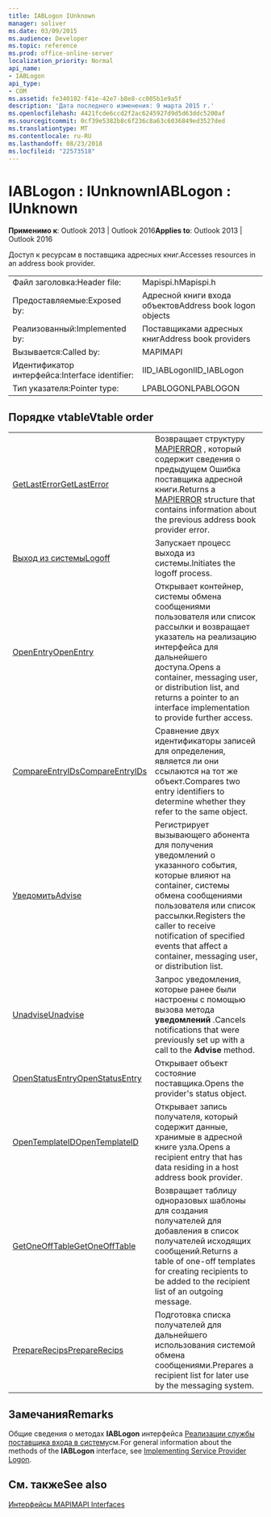 ```yaml
---
title: IABLogon IUnknown
manager: soliver
ms.date: 03/09/2015
ms.audience: Developer
ms.topic: reference
ms.prod: office-online-server
localization_priority: Normal
api_name:
- IABLogon
api_type:
- COM
ms.assetid: fe340182-f41e-42e7-b8e8-cc005b1e9a5f
description: 'Дата последнего изменения: 9 марта 2015 г.'
ms.openlocfilehash: 4421fcde6ccd2f2ac6245927d9d5d63ddc5200af
ms.sourcegitcommit: 0cf39e5382b8c6f236c8a63c6036849ed3527ded
ms.translationtype: MT
ms.contentlocale: ru-RU
ms.lasthandoff: 08/23/2018
ms.locfileid: "22573518"
---
```

# <a name="iablogon--iunknown"></a><span data-ttu-id="84503-103">IABLogon : IUnknown</span><span class="sxs-lookup"><span data-stu-id="84503-103">IABLogon : IUnknown</span></span>

  
  
<span data-ttu-id="84503-104">**Применимо к**: Outlook 2013 | Outlook 2016</span><span class="sxs-lookup"><span data-stu-id="84503-104">**Applies to**: Outlook 2013 | Outlook 2016</span></span> 
  
<span data-ttu-id="84503-105">Доступ к ресурсам в поставщика адресных книг.</span><span class="sxs-lookup"><span data-stu-id="84503-105">Accesses resources in an address book provider.</span></span>
  
|||
|:-----|:-----|
|<span data-ttu-id="84503-106">Файл заголовка:</span><span class="sxs-lookup"><span data-stu-id="84503-106">Header file:</span></span>  <br/> |<span data-ttu-id="84503-107">Mapispi.h</span><span class="sxs-lookup"><span data-stu-id="84503-107">Mapispi.h</span></span>  <br/> |
|<span data-ttu-id="84503-108">Предоставляемые:</span><span class="sxs-lookup"><span data-stu-id="84503-108">Exposed by:</span></span>  <br/> |<span data-ttu-id="84503-109">Адресной книги входа объектов</span><span class="sxs-lookup"><span data-stu-id="84503-109">Address book logon objects</span></span>  <br/> |
|<span data-ttu-id="84503-110">Реализованный:</span><span class="sxs-lookup"><span data-stu-id="84503-110">Implemented by:</span></span>  <br/> |<span data-ttu-id="84503-111">Поставщиками адресных книг</span><span class="sxs-lookup"><span data-stu-id="84503-111">Address book providers</span></span>  <br/> |
|<span data-ttu-id="84503-112">Вызывается:</span><span class="sxs-lookup"><span data-stu-id="84503-112">Called by:</span></span>  <br/> |<span data-ttu-id="84503-113">MAPI</span><span class="sxs-lookup"><span data-stu-id="84503-113">MAPI</span></span>  <br/> |
|<span data-ttu-id="84503-114">Идентификатор интерфейса:</span><span class="sxs-lookup"><span data-stu-id="84503-114">Interface identifier:</span></span>  <br/> |<span data-ttu-id="84503-115">IID_IABLogon</span><span class="sxs-lookup"><span data-stu-id="84503-115">IID_IABLogon</span></span>  <br/> |
|<span data-ttu-id="84503-116">Тип указателя:</span><span class="sxs-lookup"><span data-stu-id="84503-116">Pointer type:</span></span>  <br/> |<span data-ttu-id="84503-117">LPABLOGON</span><span class="sxs-lookup"><span data-stu-id="84503-117">LPABLOGON</span></span>  <br/> |
   
## <a name="vtable-order"></a><span data-ttu-id="84503-118">Порядке vtable</span><span class="sxs-lookup"><span data-stu-id="84503-118">Vtable order</span></span>

|||
|:-----|:-----|
|[<span data-ttu-id="84503-119">GetLastError</span><span class="sxs-lookup"><span data-stu-id="84503-119">GetLastError</span></span>](iablogon-getlasterror.md) <br/> |<span data-ttu-id="84503-120">Возвращает структуру [MAPIERROR](mapierror.md) , который содержит сведения о предыдущем Ошибка поставщика адресной книги.</span><span class="sxs-lookup"><span data-stu-id="84503-120">Returns a [MAPIERROR](mapierror.md) structure that contains information about the previous address book provider error.</span></span>  <br/> |
|[<span data-ttu-id="84503-121">Выход из системы</span><span class="sxs-lookup"><span data-stu-id="84503-121">Logoff</span></span>](iablogon-logoff.md) <br/> |<span data-ttu-id="84503-122">Запускает процесс выхода из системы.</span><span class="sxs-lookup"><span data-stu-id="84503-122">Initiates the logoff process.</span></span>  <br/> |
|[<span data-ttu-id="84503-123">OpenEntry</span><span class="sxs-lookup"><span data-stu-id="84503-123">OpenEntry</span></span>](iablogon-openentry.md) <br/> |<span data-ttu-id="84503-124">Открывает контейнер, системы обмена сообщениями пользователя или список рассылки и возвращает указатель на реализацию интерфейса для дальнейшего доступа.</span><span class="sxs-lookup"><span data-stu-id="84503-124">Opens a container, messaging user, or distribution list, and returns a pointer to an interface implementation to provide further access.</span></span>  <br/> |
|[<span data-ttu-id="84503-125">CompareEntryIDs</span><span class="sxs-lookup"><span data-stu-id="84503-125">CompareEntryIDs</span></span>](iablogon-compareentryids.md) <br/> |<span data-ttu-id="84503-126">Сравнение двух идентификаторы записей для определения, является ли они ссылаются на тот же объект.</span><span class="sxs-lookup"><span data-stu-id="84503-126">Compares two entry identifiers to determine whether they refer to the same object.</span></span>  <br/> |
|[<span data-ttu-id="84503-127">Уведомить</span><span class="sxs-lookup"><span data-stu-id="84503-127">Advise</span></span>](iablogon-advise.md) <br/> |<span data-ttu-id="84503-128">Регистрирует вызывающего абонента для получения уведомлений о указанного события, которые влияют на container, системы обмена сообщениями пользователя или список рассылки.</span><span class="sxs-lookup"><span data-stu-id="84503-128">Registers the caller to receive notification of specified events that affect a container, messaging user, or distribution list.</span></span>  <br/> |
|[<span data-ttu-id="84503-129">Unadvise</span><span class="sxs-lookup"><span data-stu-id="84503-129">Unadvise</span></span>](iablogon-unadvise.md) <br/> |<span data-ttu-id="84503-130">Запрос уведомления, которые ранее были настроены с помощью вызова метода **уведомлений** .</span><span class="sxs-lookup"><span data-stu-id="84503-130">Cancels notifications that were previously set up with a call to the **Advise** method.</span></span>  <br/> |
|[<span data-ttu-id="84503-131">OpenStatusEntry</span><span class="sxs-lookup"><span data-stu-id="84503-131">OpenStatusEntry</span></span>](iablogon-openstatusentry.md) <br/> |<span data-ttu-id="84503-132">Открывает объект состояние поставщика.</span><span class="sxs-lookup"><span data-stu-id="84503-132">Opens the provider's status object.</span></span>  <br/> |
|[<span data-ttu-id="84503-133">OpenTemplateID</span><span class="sxs-lookup"><span data-stu-id="84503-133">OpenTemplateID</span></span>](iablogon-opentemplateid.md) <br/> |<span data-ttu-id="84503-134">Открывает запись получателя, который содержит данные, хранимые в адресной книге узла.</span><span class="sxs-lookup"><span data-stu-id="84503-134">Opens a recipient entry that has data residing in a host address book provider.</span></span>  <br/> |
|[<span data-ttu-id="84503-135">GetOneOffTable</span><span class="sxs-lookup"><span data-stu-id="84503-135">GetOneOffTable</span></span>](iablogon-getoneofftable.md) <br/> |<span data-ttu-id="84503-136">Возвращает таблицу одноразовых шаблоны для создания получателей для добавления в список получателей исходящих сообщений.</span><span class="sxs-lookup"><span data-stu-id="84503-136">Returns a table of one-off templates for creating recipients to be added to the recipient list of an outgoing message.</span></span>  <br/> |
|[<span data-ttu-id="84503-137">PrepareRecips</span><span class="sxs-lookup"><span data-stu-id="84503-137">PrepareRecips</span></span>](iablogon-preparerecips.md) <br/> |<span data-ttu-id="84503-138">Подготовка списка получателей для дальнейшего использования системой обмена сообщениями.</span><span class="sxs-lookup"><span data-stu-id="84503-138">Prepares a recipient list for later use by the messaging system.</span></span>  <br/> |
   
## <a name="remarks"></a><span data-ttu-id="84503-139">Замечания</span><span class="sxs-lookup"><span data-stu-id="84503-139">Remarks</span></span>

<span data-ttu-id="84503-140">Общие сведения о методах **IABLogon** интерфейса [Реализации службы поставщика входа в систему](implementing-service-provider-logon.md)см.</span><span class="sxs-lookup"><span data-stu-id="84503-140">For general information about the methods of the **IABLogon** interface, see [Implementing Service Provider Logon](implementing-service-provider-logon.md).</span></span>
  
## <a name="see-also"></a><span data-ttu-id="84503-141">См. также</span><span class="sxs-lookup"><span data-stu-id="84503-141">See also</span></span>



[<span data-ttu-id="84503-142">Интерфейсы MAPI</span><span class="sxs-lookup"><span data-stu-id="84503-142">MAPI Interfaces</span></span>](mapi-interfaces.md)

